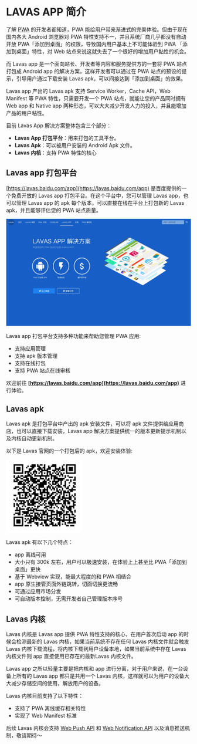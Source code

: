 # LAVAS APP 简介

了解 [PWA](https://lavas.baidu.com/pwa) 的开发者都知道，PWA 能给用户带来渐进式的完美体验。但由于现在国内各大 Android 浏览器对 PWA 特性支持不一，并且系统厂商几乎都没有自动开放 PWA「添加到桌面」的权限，导致国内用户基本上不可能体验到 PWA 「添加到桌面」特性，对 Web 站点来说这就失去了一个很好的增加用户黏性的机会。

而 Lavas app 是一个面向站长、开发者等内容和服务提供方的一套将 PWA 站点打包成 Android app 的解决方案，这样开发者可以通过在 PWA 站点的预设的提示，引导用户通过下载安装 Lavas apk，可以间接达到「添加到桌面」的效果。

Lavas app 产出的 Lavas apk 支持 Service Worker，Cache API，Web Manifest 等 PWA 特性，只需要开发一个 PWA 站点，就能让您的产品同时拥有 Web app 和 Native app 两种形态，可以大大减少开发人力的投入，并且能增加产品的用户粘性。

目前 Lavas App 解决方案整体包含三个部分：

- **Lavas App 打包平台**：用来打包的工具平台。
- **Lavas Apk**：可以被用户安装的 Android Apk 文件。
- **Lavas 内核**：支持 PWA 特性的核心

## Lavas app 打包平台

[https://lavas.baidu.com/app](https://lavas.baidu.com/app) 是百度提供的一个免费开放的 Lavas app 打包平台。在这个平台中，您可以管理 Lavas app，也可以管理 Lavas app 的 apk 每个版本，可以直接在线在平台上打包新的 Lavas apk，并且能够评估您的 PWA 站点质量。

![Lavas app 打包平台简介](./images/lavas-app.png)

Lavas app 打包平台支持多种功能来帮助您管理 PWA 应用:

- 支持应用管理
- 支持 apk 版本管理
- 支持在线打包
- 支持 PWA 站点在线审核

欢迎前往 **[https://lavas.baidu.com/app](https://lavas.baidu.com/app)** 进行体验。

## Lavas apk

Lavas apk 是打包平台中产出的 apk 安装文件，可以将 apk 文件提供给应用商店，也可以直接下载安装，Lavas app 解决方案提供统一的版本更新提示机制以及内核自动更新机制。

以下是 Lavas 官网的一个打包后的 apk，欢迎安装体验:

![Lavas 官网 apk](./images/lavas-qrcode.png)

Lavas apk 有以下几个特点：

- app 离线可用
- 大小只有 300k 左右，用户可以极速安装，在体验上上甚至比 PWA「添加到桌面」更快
- 基于 Webview 实现，能最大程度的和 PWA 相结合
- app 原生接管页面外链跳转，切面切换更流畅
- 可通过应用市场分发
- 可自动版本控制，无需开发者自己管理版本序号

## Lavas 内核

Lavas 内核是 Lavas app 提供 PWA 特性支持的核心，在用户首次启动 app 的时候会检测最新的 Lavas 内核，如果当前系统不存在任何 Lavas 内核文件就会触发 Lavas 内核下载流程，将内核下载到用户设备本地，如果当前系统中存在 Lavas 内核文件则 app 直接使用已存在的最新Lavas 内核文件。

Lavas app 之所以轻量主要是把内核和 app 进行分离，对于用户来说，在一台设备上所有的 Lavas app 都只是共用一个 Lavas 内核，这样就可以为用户的设备大大减少存储空间的使用，解放用户的设备。

Lavas 内核目前支持了以下特性：

- 支持了 PWA 离线缓存相关特性
- 实现了 Web Manifest 标准

后续 Lavas 内核会支持 [Web Push API](/pwa/engage-retain-users/how-push-works) 和 [Web Notification API](/pwa/engage-retain-users/notification/notification-introduction) 以及消息推送机制，敬请期待～